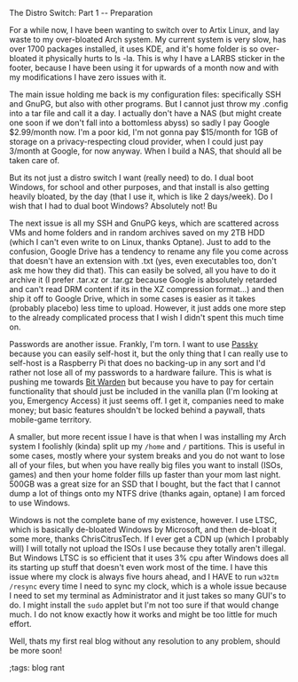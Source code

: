 The Distro Switch: Part 1 -- Preparation

For a while now, I have been wanting to switch over to Artix Linux, and lay
waste to my over-bloated Arch system. My current system is very slow, has over
1700 packages installed, it uses KDE, and it's home folder is so over-bloated it
physically hurts to ls -la. This is why I have a LARBS sticker in the footer,
because I have been using it for upwards of a month now and with my
modifications I have zero issues with it.

The main issue holding me back is my configuration files: specifically SSH and
GnuPG, but also with other programs. But I cannot just throw my .config into a
tar file and call it a day. I actually don't have a NAS (but might create one
soon if we don't fall into a bottomless abyss) so sadly I pay Google $2.99/month
now. I'm a poor kid, I'm not gonna pay $15/month for 1GB of storage on a
privacy-respecting cloud provider, when I could just pay 3/month at Google, for
now anyway. When I build a NAS, that should all be taken care of. 

But its not just a distro switch I want (really need) to do. I dual boot
Windows, for school and other purposes, and that install is also getting heavily
bloated, by the day (that I use it, which is like 2 days/week). Do I wish that
I had to dual boot Windows? Absolutely not! Bu

The next issue is all my SSH and GnuPG keys, which are scattered across VMs and
home folders and in random archives saved on my 2TB HDD (which I can't even
write to on Linux, thanks Optane). Just to add to the confusion, Google Drive
has a tendency to rename any file you come across that doesn't have an extension
with .txt (yes, even executables too, don't ask me how they did that). This can
easily be solved, all you have to do it archive it (I prefer .tar.xz or .tar.gz
because Google is absolutely retarded and can't read DRM content if its in the
XZ compression format...) and then ship it off to Google Drive, which in some
cases is easier as it takes (probably placebo) less time to upload. However, it
just adds one more step to the already complicated process that I wish I didn't
spent this much time on.

Passwords are another issue. Frankly, I'm torn. I want to use [Passky](https://github.com/Rabbit-Company/Passky-Server)
because you can easily self-host it, but the only thing that I can really use to
self-host is a Raspberry Pi that does no backing-up in any sort and I'd rather not
lose all of my passwords to a hardware failure. This is what is pushing me towards
[Bit Warden](https://bitwarden.com) but because you have to pay for certain functionality
that should just be included in the vanilla plan (I'm looking at you, Emergency Access) it
just seems off. I get it, companies need to make money; but basic features shouldn't be locked
behind a paywall, thats mobile-game territory.

A smaller, but more recent issue I have is that when I was installing my Arch system
I foolishly (kinda) split up my `/home` and `/` partitions. This is useful in some
cases, mostly where your system breaks and you do not want to lose all of your files,
but when you have really big files you want to install (ISOs, games) and then your home 
folder fills up faster than your mom last night. 500GB was a great size for an SSD that
I bought, but the fact that I cannot dump a lot of things onto my NTFS drive (thanks again,
optane) I am forced to use Windows.

Windows is not the complete bane of my existence, however. I use LTSC, which is basically
de-bloated Windows by Microsoft, and then de-bloat it some more, thanks ChrisCitrusTech.
If I ever get a CDN up (which I probably will) I will totally not upload the ISOs I use 
because they totally aren't illegal. But Windows LTSC is so efficient that it uses 3% cpu
after Windows does all its starting up stuff that doesn't even work most of the time. I have
this issue where my clock is always five hours ahead, and I HAVE to run `w32tm /resync` every
time I need to sync my clock, which is a whole issue because I need to set my terminal
as Administrator and it just takes so many GUI's to do. I might install the `sudo` applet
but I'm not too sure if that would change much. I do not know exactly how it works and might
be too little for much effort.

Well, thats my first real blog without any resolution to any problem, should be more soon!


;tags: blog rant